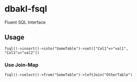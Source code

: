 # dbakl-fsql
Fluent SQL Interface


## Usage

```
fsql()->insert()->into("SomeTable")->set(["Col1"=>"val1", "Col2"=>"val2"])
```

### Use Join-Map

```
fsql()->select()->from("SomeTable")->leftJoin("OtherTable")
```